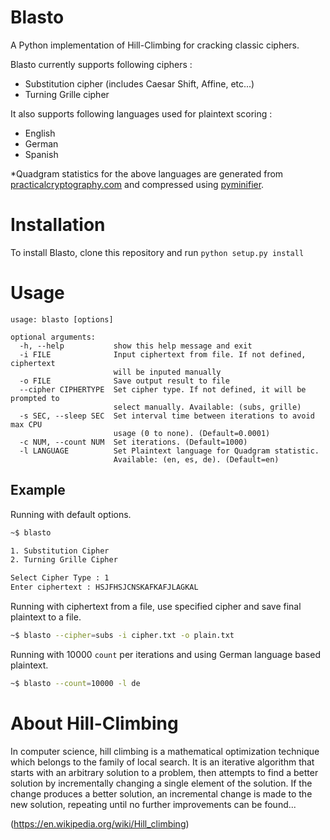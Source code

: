 # Blasto
A Python implementation of Hill-Climbing for cracking classic ciphers.

Blasto currently supports following ciphers :

-	Substitution cipher (includes Caesar Shift, Affine, etc...)
-	Turning Grille cipher

It also supports following languages used for plaintext scoring :

-	English
-	German
-	Spanish

*Quadgram statistics for the above languages are generated from <a href="http://practicalcryptography.com/">practicalcryptography.com</a> and compressed using <a href="https://github.com/liftoff/pyminifier">pyminifier</a>.

# Installation

To install Blasto, clone this repository and run `python setup.py install`

# Usage

```
usage: blasto [options]

optional arguments:
  -h, --help           show this help message and exit
  -i FILE              Input ciphertext from file. If not defined, ciphertext
                       will be inputed manually
  -o FILE              Save output result to file
  --cipher CIPHERTYPE  Set cipher type. If not defined, it will be prompted to
                       select manually. Available: (subs, grille)
  -s SEC, --sleep SEC  Set interval time between iterations to avoid max CPU
                       usage (0 to none). (Default=0.0001)
  -c NUM, --count NUM  Set iterations. (Default=1000)
  -l LANGUAGE          Set Plaintext language for Quadgram statistic.
                       Available: (en, es, de). (Default=en)
```                       

Example
----------------------

Running with default options.
```bash
~$ blasto

1. Substitution Cipher
2. Turning Grille Cipher

Select Cipher Type : 1
Enter ciphertext : HSJFHSJCNSKAFKAFJLAGKAL
```

Running with ciphertext from a file, use specified cipher and save final plaintext to a file.
```bash
~$ blasto --cipher=subs -i cipher.txt -o plain.txt
```

Running with 10000 `count` per iterations and using German language based plaintext.
```bash
~$ blasto --count=10000 -l de
```

# About Hill-Climbing

In computer science, hill climbing is a mathematical optimization technique which belongs to the family of local search. It is an iterative algorithm that starts with an arbitrary solution to a problem, then attempts to find a better solution by incrementally changing a single element of the solution. If the change produces a better solution, an incremental change is made to the new solution, repeating until no further improvements can be found...

(<a href="https://en.wikipedia.org/wiki/Hill_climbing">https://en.wikipedia.org/wiki/Hill_climbing</a>)